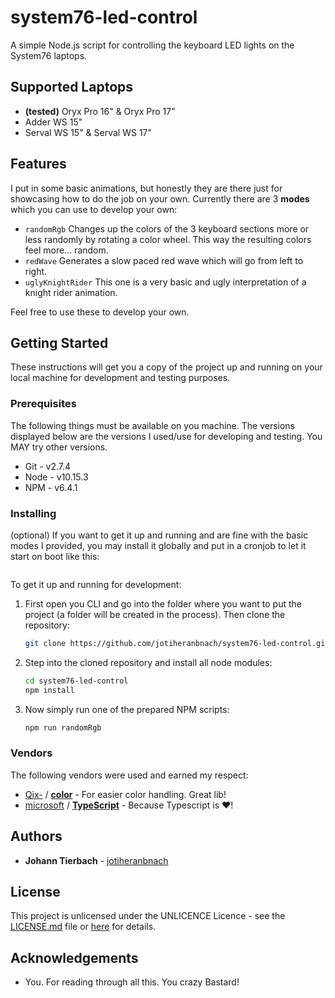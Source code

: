 # system76-led-control
A simple Node.js script for controlling the keyboard LED lights on the System76 laptops.

## Supported Laptops
- **(tested)** Oryx Pro 16" & Oryx Pro 17"
- Adder WS 15"
- Serval WS 15" & Serval WS 17"

## Features
I put in some basic animations, but honestly they are there just for showcasing how
to do the job on your own. Currently there are 3 **modes** which you can use to
develop your own:
- `randomRgb` Changes up the colors of the 3 keyboard sections more or less
randomly by rotating a color wheel. This way the resulting colors feel
more... random.
- `redWave` Generates a slow paced red wave which will go from left to right.
- `uglyKnightRider` This one is a very basic and ugly interpretation of a knight
rider animation.

Feel free to use these to develop your own.

## Getting Started

These instructions will get you a copy of the project up and running on your local
machine for development and testing purposes.

### Prerequisites

The following things must be available on you machine. The versions displayed
below are the versions I used/use for developing and testing. You MAY try other
versions.

* Git - v2.7.4
* Node - v10.15.3
* NPM - v6.4.1

### Installing
(optional) If you want to get it up and running and are fine with the basic
modes I provided, you may install it globally and put in a cronjob to let it
start on boot like this:

```bash

```

To get it up and running for development:
1. First open you CLI and go into the folder where you want to put the project
(a folder will be created in the process). Then clone the repository:

    ```bash
    git clone https://github.com/jotiheranbnach/system76-led-control.git
    ```

2. Step into the cloned repository and install all node modules:

    ```bash
    cd system76-led-control
    npm install
    ```

3. Now simply run one of the prepared NPM scripts:
    ```bash
    npm run randomRgb
    ```
### Vendors

The following vendors were used and earned my respect:

- [Qix-](https://github.com/Qix-) / [**color**](https://github.com/Qix-/color) - For easier color handling. Great lib!
- [microsoft](https://github.com/microsoft) / [**TypeScript**](https://github.com/microsoft/TypeScript) - Because Typescript is ♥!

## Authors

* **Johann Tierbach** - [jotiheranbnach](https://github.com/jotiheranbnach)

## License

This project is unlicensed under the UNLICENCE Licence - see the [LICENSE.md](./LICENSE.md) file or
[here](https://unlicense.org) for details.

## Acknowledgements

* You. For reading through all this. You crazy Bastard!
